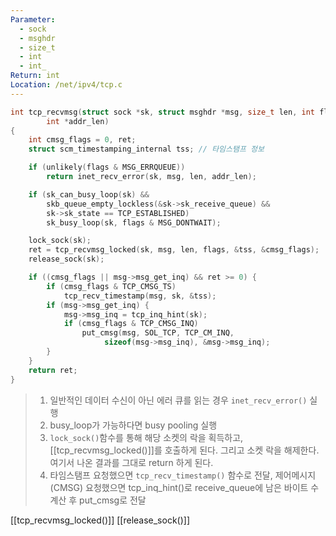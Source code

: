 ```yaml
---
Parameter:
  - sock
  - msghdr
  - size_t
  - int
  - int_
Return: int
Location: /net/ipv4/tcp.c
---
```

```C
int tcp_recvmsg(struct sock *sk, struct msghdr *msg, size_t len, int flags,
		int *addr_len)
{
	int cmsg_flags = 0, ret;
	struct scm_timestamping_internal tss; // 타임스탬프 정보

	if (unlikely(flags & MSG_ERRQUEUE))
		return inet_recv_error(sk, msg, len, addr_len);

	if (sk_can_busy_loop(sk) &&
	    skb_queue_empty_lockless(&sk->sk_receive_queue) &&
	    sk->sk_state == TCP_ESTABLISHED)
		sk_busy_loop(sk, flags & MSG_DONTWAIT);

	lock_sock(sk);
	ret = tcp_recvmsg_locked(sk, msg, len, flags, &tss, &cmsg_flags);
	release_sock(sk);

	if ((cmsg_flags || msg->msg_get_inq) && ret >= 0) {
		if (cmsg_flags & TCP_CMSG_TS)
			tcp_recv_timestamp(msg, sk, &tss);
		if (msg->msg_get_inq) {
			msg->msg_inq = tcp_inq_hint(sk);
			if (cmsg_flags & TCP_CMSG_INQ)
				put_cmsg(msg, SOL_TCP, TCP_CM_INQ,
					 sizeof(msg->msg_inq), &msg->msg_inq);
		}
	}
	return ret;
}
```

> 1. 일반적인 데이터 수신이 아닌 에러 큐를 읽는 경우 `inet_recv_error()` 실행
> 2. busy_loop가 가능하다면 busy pooling 실행 
 >3. `lock_sock()`함수를 통해 해당 소켓의 락을 획득하고, [[tcp_recvmsg_locked()]]를 호출하게 된다. 그리고 소켓 락을 해제한다. 여기서 나온 결과를 그대로 return 하게 된다.
 >4. 타임스탬프 요청했으면 `tcp_recv_timestamp()` 함수로 전달, 제어메시지(CMSG) 요청했으면 tcp_inq_hint()로 receive_queue에 남은 바이트 수 계산 후 put_cmsg로 전달

[[tcp_recvmsg_locked()]]
[[release_sock()]]

